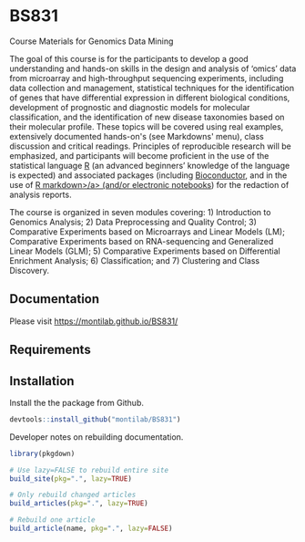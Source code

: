 # BS831
Course Materials for Genomics Data Mining

The goal of this course is for the participants to develop a good
understanding and hands-on skills in the design and analysis of
‘omics’ data from microarray and high-throughput sequencing
experiments, including data collection and management, statistical
techniques for the identification of genes that have differential
expression in different biological conditions, development of
prognostic and diagnostic models for molecular classification, and the
identification of new disease taxonomies based on their molecular
profile. These topics will be covered using real examples, extensively
documented hands-on's (see Markdowns' menu), class discussion and
critical readings. Principles of reproducible research will be
emphasized, and participants will become proficient in the use of the
statistical language <a href="https://cran.r-project.org/">R</a> (an
advanced beginners’ knowledge of the language is expected) and
associated packages (including <a
href="https://bioconductor.org/">Bioconductor</a>, and in the use of
<a href="https://rmarkdown.rstudio.com/">R markdown>/a> (and/or <a
href="https://jupyter.org/">electronic notebooks</a>) for the
redaction of analysis reports.

The course is organized in seven modules covering: 1) Introduction to
Genomics Analysis; 2) Data Preprocessing and Quality Control; 3)
Comparative Experiments based on Microarrays and Linear Models (LM);
Comparative Experiments based on RNA-sequencing and Generalized Linear
Models (GLM); 5) Comparative Experiments based on Differential Enrichment
Analysis; 6) Classification; and 7) Clustering and Class Discovery.


## Documentation

Please visit <https://montilab.github.io/BS831/>

## Requirements

## Installation

Install the the package from Github.

```r
devtools::install_github("montilab/BS831")
```

Developer notes on rebuilding documentation.
```r
library(pkgdown)

# Use lazy=FALSE to rebuild entire site
build_site(pkg=".", lazy=TRUE)

# Only rebuild changed articles
build_articles(pkg=".", lazy=TRUE)

# Rebuild one article
build_article(name, pkg=".", lazy=FALSE)
```
